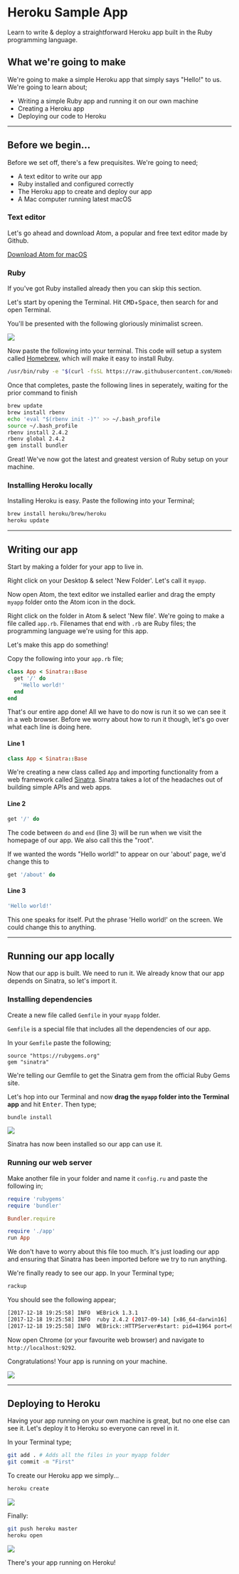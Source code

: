 # Heroku Sample App

Learn to write & deploy a straightforward Heroku app built in the Ruby programming language.

## What we're going to make

We're going to make a simple Heroku app that simply says "Hello!" to us. We're going to learn about;

* Writing a simple Ruby app and running it on our own machine
* Creating a Heroku app
* Deploying our code to Heroku

---

## Before we begin...

Before we set off, there's a few prequisites. We're going to need;

* A text editor to write our app
* Ruby installed and configured correctly
* The Heroku app to create and deploy our app
* A Mac computer running latest macOS

### Text editor

Let's go ahead and download Atom, a popular 
and free text editor made by Github.

[Download Atom for macOS](https://atom.io/download/mac)

### Ruby

If you've got Ruby installed already then you can skip this section.

Let's start by opening the Terminal. Hit <kbd>CMD</kbd>+<kbd>Space</kbd>, then search for and open Terminal.

You'll be presented with the following gloriously minimalist screen.

![](docs/1.png)

Now paste the following into your terminal. This code will setup a system called [Homebrew](https://brew.sh/), which will make it easy to install Ruby.

```bash
/usr/bin/ruby -e "$(curl -fsSL https://raw.githubusercontent.com/Homebrew/install/master/install)"
```

Once that completes, paste the following lines in seperately, waiting for the prior command to finish

```bash
brew update
brew install rbenv
echo 'eval "$(rbenv init -)"' >> ~/.bash_profile
source ~/.bash_profile
rbenv install 2.4.2
rbenv global 2.4.2
gem install bundler
```

Great! We've now got the latest and greatest version of Ruby setup on your machine.

### Installing Heroku locally

Installing Heroku is easy. Paste the following into your Terminal;

```bash
brew install heroku/brew/heroku
heroku update
```

---

## Writing our app

Start by making a folder for your app to live in.

Right click on your Desktop & select 'New Folder'. Let's call it `myapp`.

Now open Atom, the text editor we installed earlier and drag the empty `myapp` folder onto the Atom icon in the dock.

Right click on the folder in Atom & select 'New file'. We're going to make a file called `app.rb`. Filenames that end  with `.rb` are Ruby files; the programming language we're using for this app.

Let's make this app do something!

Copy the following into your `app.rb` file;

```ruby
class App < Sinatra::Base
  get '/' do
    'Hello world!'
  end
end
```

That's our entire app done! All we have to do now is run it so we can see it in a web browser. Before we worry about how to run it though, let's go over what each line is doing here.

#### Line 1

```ruby
class App < Sinatra::Base
```

We're creating a new class called `App` and importing functionality from a web framework called [Sinatra](sinatrarb.com). Sinatra takes a lot of the headaches out of building simple APIs and web apps.

#### Line 2

```ruby
get '/' do
```

The code between `do` and `end` (line 3) will be run when we visit the homepage of our app. We also call this the "root".

If we wanted the words "Hello world!" to appear on our 
'about' page, we'd change this to

```ruby
get '/about' do
```

#### Line 3

```ruby
'Hello world!'
```

This one speaks for itself. Put the phrase 'Hello world!' on the screen. We could change this to anything.

---

## Running our app locally

Now that our app is built. We need to run it. We already 
know that our app depends on Sinatra, so let's import it.

### Installing dependencies

Create a new file called `Gemfile` in your `myapp` folder.

`Gemfile` is a special file that includes all the dependencies of our app.

In your `Gemfile` paste the following;

```
source "https://rubygems.org"
gem "sinatra"
```

We're telling our Gemfile to get the Sinatra gem from the official Ruby Gems site.

Let's hop into our Terminal and now **drag the `myapp` folder into the Terminal app** and hit <kbd>Enter</kbd>. Then type;

```bash
bundle install
```

![](docs/4.png)

Sinatra has now been installed so our app can use it.

### Running our web server

Make another file in your folder and name it `config.ru` and paste the following in;

```ruby
require 'rubygems'
require 'bundler'

Bundler.require

require './app'
run App 
```

We don't have to worry about this file too much. It's just loading our app and ensuring that Sinatra has been imported before we try to run anything.

We're finally ready to see our app. In your Terminal type;

```bash
rackup
```

You should see the following appear;

```bash
[2017-12-18 19:25:58] INFO  WEBrick 1.3.1
[2017-12-18 19:25:58] INFO  ruby 2.4.2 (2017-09-14) [x86_64-darwin16]
[2017-12-18 19:25:58] INFO  WEBrick::HTTPServer#start: pid=41964 port=9292
```

Now open Chrome (or your favourite web browser) and navigate to `http://localhost:9292`.

Congratulations! Your app is running on your machine.

![](docs/6.png)

---

## Deploying to Heroku

Having your app running on your own machine is great, but no one else can see it. Let's deploy it to Heroku so everyone can revel in it.

In your Terminal type;

```bash
git add . # Adds all the files in your myapp folder
git commit -m "First"
```

To create our Heroku app we simply...

```bash
heroku create
```

![](docs/7.png)

Finally:

```bash
git push heroku master
heroku open
```

![](docs/8.png)

There's your app running on Heroku!
